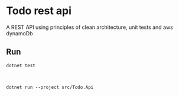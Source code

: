 # Todo rest api

A REST API using principles of clean architecture, unit tests and aws dynamoDb


## Run

    dotnet test

<br>

    dotnet run --project src/Todo.Api

